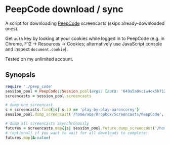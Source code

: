# PeepCode download / sync

A script for downloading [PeepCode][0] screencasts (skips already-downloaded ones).

Get `auth` key by looking at your cookies while logged in to PeepCode (e.g. in
Chrome, F12 -> Resources -> Cookies; alternatively use JavaScript console and
inspect `document.cookie`).

Tested on my unlimited account.

## Synopsis

```ruby
require './peep_code'
session_pool = PeepCode::Session.pool(args: [auth: '649a5a0vciw4ex5k7129ug41x3ifqmwk4gwxci84'])
screencasts = session_pool.screencasts

# dump one screencast
s = screencasts.find{|s| s.id == 'play-by-play-aaroncorey'}
session_pool.dump_screencast('/home/abe/Dropbox/Screencasts/PeepCode', s)

# dump all screencasts asynchronously
futures = screencasts.map{|s| session_pool.future.dump_screencast('/home/abe/Dropbox/Screencasts/PeepCode', s)}
# (optional) if you want to wait for all downloads to complete:
futures.map(&:value)
```

[0]: https://peepcode.com/
